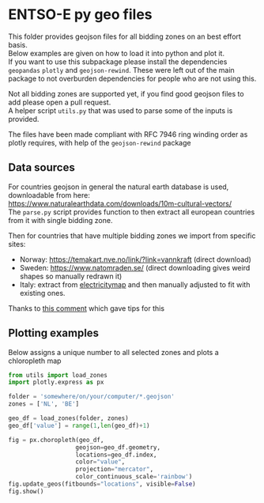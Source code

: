 # ENTSO-E py geo files
This folder provides geojson files for all bidding zones on an best effort basis.  
Below examples are given on how to load it into python and plot it.  
If you want to use this subpackage please install the dependencies ```geopandas``` ```plotly``` and ```geojson-rewind```.
These were left out of the main package to not overburden dependencies for people who are not using this.

Not all bidding zones are supported yet, if you find good geojson files to add please open a pull request.  
A helper script ```utils.py``` that was used to parse some of the inputs is provided.

The files have been made compliant with RFC 7946 ring winding order as plotly requires, with help of the ```geojson-rewind``` package

## Data sources
For countries geojson in general the natural earth database is used, downloadable from here: https://www.naturalearthdata.com/downloads/10m-cultural-vectors/  
The ```parse.py``` script provides function to then extract all european countries from it with single bidding zone.

Then for countries that have multiple bidding zones we import from specific sites:
* Norway: https://temakart.nve.no/link/?link=vannkraft (direct download)
* Sweden: https://www.natomraden.se/ (direct downloading gives weird shapes so manually redrawn it)
* Italy: extract from [electricitymap](https://github.com/electricitymap/electricitymap-contrib/blob/master/web/geo/world.geojson) and then manually adjusted to fit with existing ones.

Thanks to [this comment](https://github.com/electricitymap/electricitymap-contrib/issues/917#issuecomment-364766643) which gave tips for this

## Plotting examples
Below assigns a unique number to all selected zones and plots a chloropleth map
```python
from utils import load_zones
import plotly.express as px

folder = 'somewhere/on/your/computer/*.geojson'
zones = ['NL', 'BE']

geo_df = load_zones(folder, zones)
geo_df['value'] = range(1,len(geo_df)+1)

fig = px.choropleth(geo_df,
                   geojson=geo_df.geometry,
                   locations=geo_df.index,
                   color="value",
                   projection="mercator",
                   color_continuous_scale='rainbow')
fig.update_geos(fitbounds="locations", visible=False)
fig.show()

```
